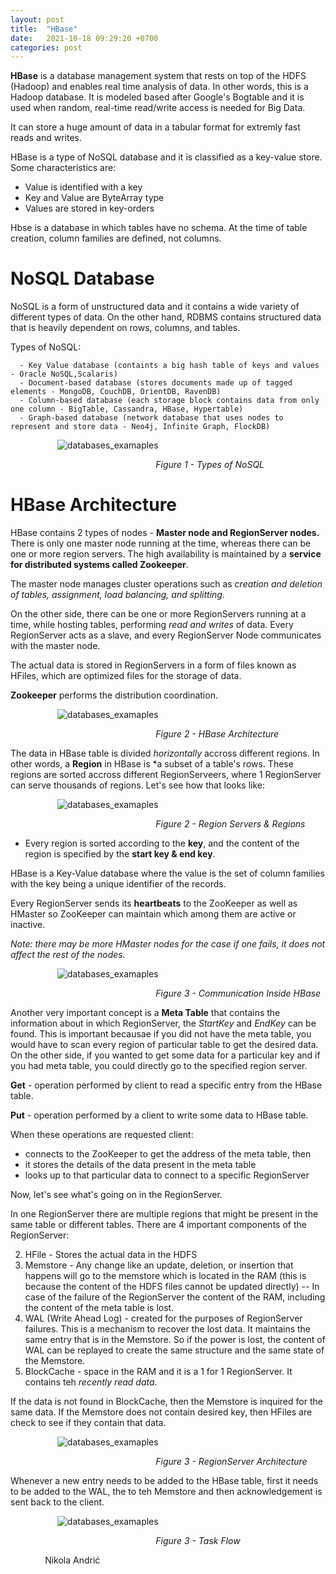 ```yaml
---
layout: post
title:  "HBase"
date:   2021-10-18 09:29:20 +0700
categories: post
---
```

 
 **HBase** is a database management system that rests on top of the HDFS (Hadoop) and enables real time analysis of data. In other words, this is a Hadoop database. It is modeled based after Google's Bogtable and it is used when random, real-time read/write access is needed for Big Data. 
 
 It can store a huge amount of data in a tabular format for extremly fast reads and writes. 
 
 HBase is a type of NoSQL database and it is classified as a key-value store. Some characteristics are:
        
 - Value is identified with a key
 - Key and Value are ByteArray type
 - Values are stored in key-orders 
 
 Hbse is a database in which tables have no schema. At the time of table creation, column families are defined, not columns.
 
# NoSQL Database

 NoSQL is a form of unstructured data and it contains a wide variety of different types of data. On the other hand, RDBMS contains structured data that is heavily dependent on rows, columns, and tables. 
 
 
 Types of NoSQL:
 
      - Key Value database (containts a big hash table of keys and values - Oracle NoSQL,Scalaris)
      - Document-based database (stores documents made up of tagged elements - MongoDB, CouchDB, OrientDB, RavenDB)
      - Column-based database (each storage block contains data from only one column - BigTable, Cassandra, HBase, Hypertable)
      - Graph-based database (network database that uses nodes to represent and store data - Neo4j, Infinite Graph, FlockDB)
      
&nbsp;&nbsp;&nbsp;&nbsp;&nbsp;&nbsp;&nbsp;&nbsp;&nbsp;&nbsp;&nbsp;&nbsp;&nbsp;&nbsp;&nbsp;&nbsp;&nbsp;&nbsp; 
![databases_examaples](../../assets/posts_images/hbase_0.png)

&nbsp;&nbsp;&nbsp;&nbsp;&nbsp;&nbsp;&nbsp;&nbsp;&nbsp;&nbsp;&nbsp;&nbsp;&nbsp;&nbsp;&nbsp;&nbsp;&nbsp;&nbsp;&nbsp;&nbsp;&nbsp;&nbsp;&nbsp;&nbsp;&nbsp;&nbsp;&nbsp;&nbsp;&nbsp;&nbsp;&nbsp;&nbsp;&nbsp;&nbsp;&nbsp;&nbsp;&nbsp;&nbsp;&nbsp;&nbsp;&nbsp;&nbsp;&nbsp;&nbsp;&nbsp;&nbsp;&nbsp;&nbsp;&nbsp;&nbsp;&nbsp;&nbsp;&nbsp;&nbsp;&nbsp;&nbsp;&nbsp;&nbsp;&nbsp;*Figure 1 - Types of NoSQL*

# HBase Architecture

 HBase contains 2 types of nodes - **Master node and RegionServer nodes.** There is only one master node running at the time, whereas there can be one or more region servers. The high availability is maintained by a **service for distributed systems called Zookeeper**. 
 
 The master node manages cluster operations such as *creation and deletion of tables, assignment, load balancing, and splitting.* 
 
 On the other side, there can be one or more RegionServers running at a time, while hosting tables, performing *read and writes* of data. Every RegionServer acts as a slave, and every RegionServer Node communicates with the master node. 
 
 The actual data is stored in RegionServers in a form of files known as HFiles, which are optimized files for the storage of data.
 
 **Zookeeper** performs the distribution coordination. 
 
 &nbsp;&nbsp;&nbsp;&nbsp;&nbsp;&nbsp;&nbsp;&nbsp;&nbsp;&nbsp;&nbsp;&nbsp;&nbsp;&nbsp;&nbsp;&nbsp;&nbsp;&nbsp; 
![databases_examaples](../../assets/posts_images/hbase_1.png)

&nbsp;&nbsp;&nbsp;&nbsp;&nbsp;&nbsp;&nbsp;&nbsp;&nbsp;&nbsp;&nbsp;&nbsp;&nbsp;&nbsp;&nbsp;&nbsp;&nbsp;&nbsp;&nbsp;&nbsp;&nbsp;&nbsp;&nbsp;&nbsp;&nbsp;&nbsp;&nbsp;&nbsp;&nbsp;&nbsp;&nbsp;&nbsp;&nbsp;&nbsp;&nbsp;&nbsp;&nbsp;&nbsp;&nbsp;&nbsp;&nbsp;&nbsp;&nbsp;&nbsp;&nbsp;&nbsp;&nbsp;&nbsp;&nbsp;&nbsp;&nbsp;&nbsp;&nbsp;&nbsp;&nbsp;&nbsp;&nbsp;&nbsp;&nbsp;*Figure 2 - HBase Architecture*

 The data in HBase table is divided *horizontally* accross different regions. In other words, a **Region** in HBase is *a subset of a table's rows. These regions are sorted accross different RegionServeers, where 1 RegionServer can serve thousands of regions. Let's see how that looks like:
 
  &nbsp;&nbsp;&nbsp;&nbsp;&nbsp;&nbsp;&nbsp;&nbsp;&nbsp;&nbsp;&nbsp;&nbsp;&nbsp;&nbsp;&nbsp;&nbsp;&nbsp;&nbsp; 
![databases_examaples](../../assets/posts_images/hbase_2.png)

&nbsp;&nbsp;&nbsp;&nbsp;&nbsp;&nbsp;&nbsp;&nbsp;&nbsp;&nbsp;&nbsp;&nbsp;&nbsp;&nbsp;&nbsp;&nbsp;&nbsp;&nbsp;&nbsp;&nbsp;&nbsp;&nbsp;&nbsp;&nbsp;&nbsp;&nbsp;&nbsp;&nbsp;&nbsp;&nbsp;&nbsp;&nbsp;&nbsp;&nbsp;&nbsp;&nbsp;&nbsp;&nbsp;&nbsp;&nbsp;&nbsp;&nbsp;&nbsp;&nbsp;&nbsp;&nbsp;&nbsp;&nbsp;&nbsp;&nbsp;&nbsp;&nbsp;&nbsp;&nbsp;&nbsp;&nbsp;&nbsp;&nbsp;&nbsp;*Figure 2 - Region Servers & Regions*

 - Every region is sorted according to the **key**, and the content of the region is specified by the **start key & end key**.
 
HBase is a Key-Value database where the value is the set of column families with the key being a unique identifier of the records. 

Every RegionServer sends its **heartbeats** to the ZooKeeper as well as HMaster so ZooKeeper can maintain which among them are active or inactive.

 *Note: there may be more HMaster nodes for the case if one fails, it does not affect the rest of the nodes.*
 
 &nbsp;&nbsp;&nbsp;&nbsp;&nbsp;&nbsp;&nbsp;&nbsp;&nbsp;&nbsp;&nbsp;&nbsp;&nbsp;&nbsp;&nbsp;&nbsp;&nbsp;&nbsp; 
![databases_examaples](../../assets/posts_images/hbase_3.png)

&nbsp;&nbsp;&nbsp;&nbsp;&nbsp;&nbsp;&nbsp;&nbsp;&nbsp;&nbsp;&nbsp;&nbsp;&nbsp;&nbsp;&nbsp;&nbsp;&nbsp;&nbsp;&nbsp;&nbsp;&nbsp;&nbsp;&nbsp;&nbsp;&nbsp;&nbsp;&nbsp;&nbsp;&nbsp;&nbsp;&nbsp;&nbsp;&nbsp;&nbsp;&nbsp;&nbsp;&nbsp;&nbsp;&nbsp;&nbsp;&nbsp;&nbsp;&nbsp;&nbsp;&nbsp;&nbsp;&nbsp;&nbsp;&nbsp;&nbsp;&nbsp;&nbsp;&nbsp;&nbsp;&nbsp;&nbsp;&nbsp;&nbsp;&nbsp;*Figure 3 - Communication Inside HBase*
 
 Another very important concept is a **Meta Table** that contains the information about in which RegionServer, the  *StartKey* and *EndKey* can be found. This is important becausae if you did not have the meta table, you would have to scan every region of particular table to get the desired data. On the other side, if you wanted to get some data for a particular key and if you had meta table, you could directly go to the specified region server. 
 
 **Get** - operation performed by client to read a specific entry from the HBase table.  
 
 **Put** - operation performed by a client to write some data to HBase table. 
 
 When these operations are requested client:
 
  - connects to the ZooKeeper to get the address of the meta table, then 
  - it stores the details of the data present in the meta table
  - looks up to that particular data to connect to a specific RegionServer

 Now, let's see what's going on in the RegionServer.
 
 In one RegionServer there are multiple regions that might be present in the same table or different tables. There are 4 important components of the RegionServer:
 
 2. HFile - Stores the actual data in the HDFS
 1. Memstore - Any change like an update, deletion, or insertion that happens will go to the memstore which is located in the RAM (this is because the content of the HDFS files cannot be updated directly) -- In case of the failure of the RegionServer the content of the RAM, including the content of the meta table is lost.
 4. WAL (Write Ahead Log) - created for the purposes of RegionServer failures. This is a mechanism to recover the lost data. It maintains the same entry that is in the Memstore. So if the power is lost, the content of WAL can be replayed to create the same structure and the same state of the Memstore. 
 3. BlockCache - space in the RAM and it is a 1 for 1 RegionServer. It contains teh *recently read data*.

If the data is not found in BlockCache, then the Memstore is inquired for the same data. If the Memstore does not contain desired key, then  HFiles are check to see if they contain that data. 
 
  &nbsp;&nbsp;&nbsp;&nbsp;&nbsp;&nbsp;&nbsp;&nbsp;&nbsp;&nbsp;&nbsp;&nbsp;&nbsp;&nbsp;&nbsp;&nbsp;&nbsp;&nbsp; 
![databases_examaples](../../assets/posts_images/hbase_4.png)

&nbsp;&nbsp;&nbsp;&nbsp;&nbsp;&nbsp;&nbsp;&nbsp;&nbsp;&nbsp;&nbsp;&nbsp;&nbsp;&nbsp;&nbsp;&nbsp;&nbsp;&nbsp;&nbsp;&nbsp;&nbsp;&nbsp;&nbsp;&nbsp;&nbsp;&nbsp;&nbsp;&nbsp;&nbsp;&nbsp;&nbsp;&nbsp;&nbsp;&nbsp;&nbsp;&nbsp;&nbsp;&nbsp;&nbsp;&nbsp;&nbsp;&nbsp;&nbsp;&nbsp;&nbsp;&nbsp;&nbsp;&nbsp;&nbsp;&nbsp;&nbsp;&nbsp;&nbsp;&nbsp;&nbsp;&nbsp;&nbsp;&nbsp;&nbsp;*Figure 3 - RegionServer Architecture*
 
 Whenever a new entry needs to be added to the HBase  table, first it needs to be added to the WAL, the to teh Memstore and then acknowledgement is sent back to the client. 
 
  &nbsp;&nbsp;&nbsp;&nbsp;&nbsp;&nbsp;&nbsp;&nbsp;&nbsp;&nbsp;&nbsp;&nbsp;&nbsp;&nbsp;&nbsp;&nbsp;&nbsp;&nbsp; 
![databases_examaples](../../assets/posts_images/hbase_5.png)

&nbsp;&nbsp;&nbsp;&nbsp;&nbsp;&nbsp;&nbsp;&nbsp;&nbsp;&nbsp;&nbsp;&nbsp;&nbsp;&nbsp;&nbsp;&nbsp;&nbsp;&nbsp;&nbsp;&nbsp;&nbsp;&nbsp;&nbsp;&nbsp;&nbsp;&nbsp;&nbsp;&nbsp;&nbsp;&nbsp;&nbsp;&nbsp;&nbsp;&nbsp;&nbsp;&nbsp;&nbsp;&nbsp;&nbsp;&nbsp;&nbsp;&nbsp;&nbsp;&nbsp;&nbsp;&nbsp;&nbsp;&nbsp;&nbsp;&nbsp;&nbsp;&nbsp;&nbsp;&nbsp;&nbsp;&nbsp;&nbsp;&nbsp;&nbsp;*Figure 3 - Task Flow*
 
 


     
 &nbsp;&nbsp;&nbsp;&nbsp;&nbsp;&nbsp;&nbsp;&nbsp;&nbsp;&nbsp;&nbsp;&nbsp;&nbsp;
 Nikola Andrić
 
 

 
